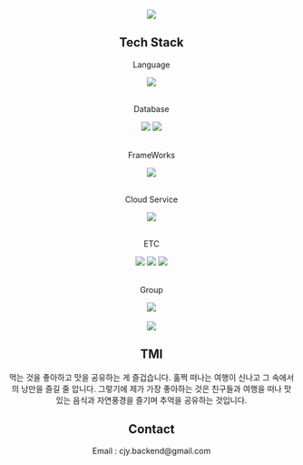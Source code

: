 <br>
<p align="center">
<img src="https://capsule-render.vercel.app/api?&type=waving&color=timeAuto&height=180&section=header&text=Jaeyoung's%20Hub&fontSize=80&animation=fadeIn&fontAlignY=60" />
</p>
  </div>
</div>
<div align="center">
  <h2>Tech Stack</h2>
</div>
<div align="center">
  <p>&nbspLanguage&nbsp</p>
    <div>
      <img src="https://img.shields.io/badge/Java-ED8B00?style=for-the-badge&logo=openjdk&logoColor=white">
<br><br>
  <p>&nbspDatabase&nbsp</p>
      <img src="https://img.shields.io/badge/MySQL-005C84?style=for-the-badge&logo=mysql&logoColor=white">
      <img src="https://img.shields.io/badge/redis-%23DD0031.svg?&style=for-the-badge&logo=redis&logoColor=white">
<br><br>
  <p>&nbspFrameWorks&nbsp</p>
      <img src="https://img.shields.io/badge/springboot-6DB33F?style=for-the-badge&logo=springboot&logoColor=white">
<br><br>
  <p>&nbspCloud Service&nbsp</p>
      <img src="https://img.shields.io/badge/Amazon_AWS-232F3E?style=for-the-badge&logo=amazon-aws&logoColor=white">
<br><br>
  <p>&nbspETC&nbsp</p>
      <img src="https://img.shields.io/badge/GIT-E44C30?style=for-the-badge&logo=git&logoColor=white">
      <img src="https://img.shields.io/badge/IntelliJ_IDEA-000000.svg?style=for-the-badge&logo=intellij-idea&logoColor=white">
      <img src="https://img.shields.io/badge/Jmeter-B71C1C?style=for-the-badge&logo=Jmeter&logoColor=white">
<br><br>
  <p>&nbspGroup&nbsp</p>
      <img src="https://img.shields.io/badge/Slack-4A154B?style=for-the-badge&logo=slack&logoColor=white">
</div>

<br>
<div align="center">
  <img src="https://github-readme-stats.vercel.app/api?username=JaeyoungChoi98&show_icons=true">
</div>

<div align="center"> 
  <h2>TMI</h2>
  먹는 것을 좋아하고 맛을 공유하는 게 즐겁습니다. 훌쩍 떠나는 여행이 신나고 그 속에서의 낭만을 즐길 줄 압니다. 그렇기에 제가 가장 좋아하는 것은 친구들과 여행을 떠나 맛있는 음식과 자연풍경을 즐기며 추억을 공유하는 것입니다.
</div>
  
<div align="center">
  <h2>Contact</h2>
    Email : cjy.backend@gmail.com
</div>
